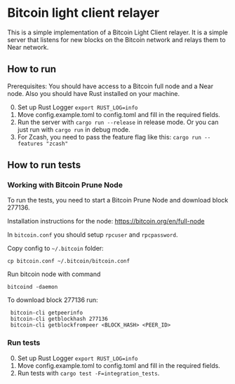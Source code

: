 # Bitcoin light client relayer

This is a simple implementation of a Bitcoin Light Client relayer. 
It is a simple server that listens for new blocks on the Bitcoin network and relays them to Near network.

## How to run

Prerequisites: You should have access to a Bitcoin full node and a Near node. Also you should have Rust installed on your machine.

0. Set up Rust Logger `export RUST_LOG=info`
1. Move config.example.toml to config.toml and fill in the required fields.
2. Run the server with `cargo run --release` in release mode. Or you can just run with `cargo run` in debug mode.
3. For Zcash, you need to pass the feature flag like this: `cargo run --features "zcash"`

## How to run tests
### Working with Bitcoin Prune Node
To run the tests, you need to start a Bitcoin Prune Node and download block 277136.

Installation instructions for the node: https://bitcoin.org/en/full-node

In `bitcoin.conf` you should setup `rpcuser` and `rpcpassword`. 

Copy config to `~/.bitcoin` folder:
```
cp bitcoin.conf ~/.bitcoin/bitcoin.conf
```

Run bitcoin node with command
```shell
bitcoind -daemon
```

To download block 277136 run: 
```shell
 bitcoin-cli getpeerinfo
 bitcoin-cli getblockhash 277136
 bitcoin-cli getblockfrompeer <BLOCK_HASH> <PEER_ID>
```

### Run tests
0. Set up Rust Logger `export RUST_LOG=info`
1. Move config.example.toml to config.toml and fill in the required fields.
2. Run tests with `cargo test -F=integration_tests`.
